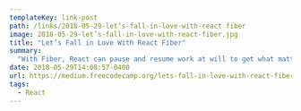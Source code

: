 ```yaml
---
templateKey: link-post
path: /links/2018-05-29-let’s-fall-in-love-with-react fiber
image: 2018-05-29-let’s-fall-in-love-with-react-fiber.jpg
title: "Let’s Fall in Love With React Fiber"
summary:
  "With Fiber, React can pause and resume work at will to get what matters on screen as quickly as possible!"
date: 2018-05-29T14:08:57-0400
url: https://medium.freecodecamp.org/lets-fall-in-love-with-react-fiber-90f2e1f68ded
tags:
  - React
---
```

